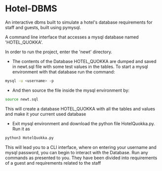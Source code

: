 # Hotel-DBMS

An interactive dbms built to simulate a hotel's database requirements for staff and guests, built using pymysql.

A command line interface that accesses a mysql database named 'HOTEL_QUOKKA'.

In order to run the project, enter the 'newt' directory.

- The contents of the Database HOTEL_QUOKKA are dumped and saved in newt.sql file with some test values in the tables. To start a mysql environment with that database run the command:
```sh
mysql -u <username> -p 
```
- And then source the file inside the mysql environment by:
```sh
source newt.sql
```
This will create a database HOTEL_QUOKKA with all the tables and values and make it your current used database

 - Exit mysql environment and download the python file HotelQuokka.py. Run it as
 ```sh
 python3 HotelQuokka.py
 ```
This will lead you to a CLI interface, where on entering your username and mysql password, you can begin to interact with the Database. 
Run any commands as presented to you. They have been divided into requirements of a guest and requirements related to the staff
